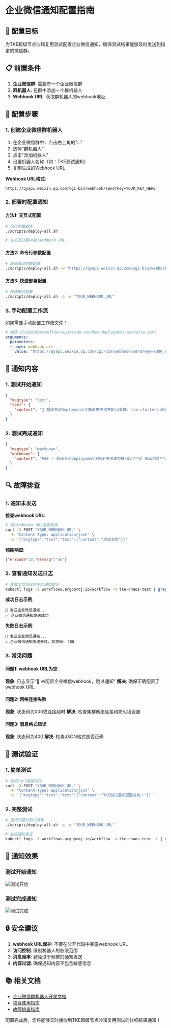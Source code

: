 # 企业微信通知配置指南

## 🎯 配置目标

为TKE超级节点沙箱复用测试配置企业微信通知，确保测试结果能够及时发送到指定的微信群。

## 📋 前置条件

1. **企业微信群**: 需要有一个企业微信群
2. **群机器人**: 在群中添加一个群机器人
3. **Webhook URL**: 获取群机器人的webhook地址

## 🔧 配置步骤

### 1. 创建企业微信群机器人

1. 在企业微信群中，点击右上角的"..."
2. 选择"群机器人"
3. 点击"添加机器人"
4. 设置机器人名称（如：TKE测试通知）
5. 复制生成的Webhook URL

**Webhook URL格式**:
```
https://qyapi.weixin.qq.com/cgi-bin/webhook/send?key=YOUR_KEY_HERE
```

### 2. 部署时配置通知

#### 方法1: 交互式配置
```bash
# 运行部署脚本
./scripts/deploy-all.sh

# 在交互过程中输入webhook URL
```

#### 方法2: 命令行参数配置
```bash
# 直接通过参数配置
./scripts/deploy-all.sh -w "https://qyapi.weixin.qq.com/cgi-bin/webhook/send?key=YOUR_KEY"
```

#### 方法3: 快速部署配置
```bash
# 快速模式配置
./scripts/deploy-all.sh -q -w "YOUR_WEBHOOK_URL"
```

### 3. 手动配置工作流

如果需要手动配置工作流文件：

```yaml
# 编辑 playbook/workflow/supernode-sandbox-deployment-scenario.yaml
arguments:
  parameters:
  - name: webhook-url
    value: "https://qyapi.weixin.qq.com/cgi-bin/webhook/send?key=YOUR_KEY"
```

## 📨 通知内容

### 1. 测试开始通知
```json
{
  "msgtype": "text",
  "text": {
    "content": "🚀 超级节点Deployment沙箱复用测试开始\n集群: tke-cluster\n测试次数: 3\n副本数: 1\n开始时间: 2025-08-01 16:00:00"
  }
}
```

### 2. 测试完成通知
```json
{
  "msgtype": "markdown",
  "markdown": {
    "content": "### ✅ 超级节点Deployment沙箱复用测试完成\n\n**📋 基础信息**\n- 集群ID: `tke-cluster`\n- 完成时间: `2025-08-01 16:05:30`\n- 测试迭代: **3次**\n- 副本数: **1个**\n\n**📊 测试结果**\n- 状态: **全部成功**\n- 总测试: **3次**\n- 成功: **3次**\n- 失败: **0次**\n- 平均启动: `12s`\n\n**⚡ 性能分析**\n- 首次启动: `18s`\n- 平均启动: `12s`\n- 性能提升: `6s`\n\n> 📈 详细分析数据请查看工作流日志"
  }
}
```

## 🔍 故障排查

### 1. 通知未发送

**检查webhook URL**:
```bash
# 测试webhook URL是否有效
curl -X POST "YOUR_WEBHOOK_URL" \
  -H "Content-Type: application/json" \
  -d '{"msgtype":"text","text":{"content":"测试消息"}}'
```

**预期响应**:
```json
{"errcode":0,"errmsg":"ok"}
```

### 2. 查看通知发送日志

```bash
# 查看工作流日志中的通知部分
kubectl logs -l workflows.argoproj.io/workflow -n tke-chaos-test | grep -A 5 -B 5 "企业微信"
```

**成功日志示例**:
```
📨 发送企业微信通知...
✅ 企业微信通知发送成功
```

**失败日志示例**:
```
📨 发送企业微信通知...
⚠️ 企业微信通知发送失败，状态码: 400
```

### 3. 常见问题

#### 问题1: webhook URL为空
**现象**: 日志显示"📝 未配置企业微信webhook，跳过通知"
**解决**: 确保正确配置了webhook URL

#### 问题2: 网络连接失败
**现象**: 状态码为000或连接超时
**解决**: 检查集群网络连接和防火墙设置

#### 问题3: 消息格式错误
**现象**: 状态码为400
**解决**: 检查JSON格式是否正确

## 🧪 测试验证

### 1. 简单测试
```bash
# 使用curl直接测试
curl -X POST "YOUR_WEBHOOK_URL" \
  -H "Content-Type: application/json" \
  -d '{"msgtype":"text","text":{"content":"TKE测试通知配置成功！"}}'
```

### 2. 完整测试
```bash
# 运行完整的测试流程
./scripts/deploy-all.sh -q -w "YOUR_WEBHOOK_URL"

# 监控通知发送
kubectl logs -l workflows.argoproj.io/workflow -n tke-chaos-test -f | grep "企业微信"
```

## 📱 通知效果

### 测试开始通知
![测试开始](https://via.placeholder.com/400x100/4CAF50/FFFFFF?text=🚀+测试开始通知)

### 测试完成通知
![测试完成](https://via.placeholder.com/400x200/2196F3/FFFFFF?text=📊+详细结果报告)

## 🔒 安全建议

1. **webhook URL保护**: 不要在公开代码中暴露webhook URL
2. **访问控制**: 限制机器人的权限范围
3. **消息频率**: 避免过于频繁的通知发送
4. **内容过滤**: 确保通知内容不包含敏感信息

## 📚 相关文档

- [企业微信群机器人开发文档](https://developer.work.weixin.qq.com/document/path/91770)
- [项目使用指南](USAGE.md)
- [故障排查指南](USAGE_SIMPLE.md)

配置完成后，您将能够实时接收到TKE超级节点沙箱复用测试的详细结果通知！